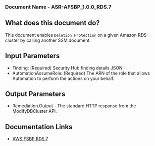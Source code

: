 ### Document Name - ASR-AFSBP_1.0.0_RDS.7

## What does this document do?
This document enables `Deletion Protection` on a given Amazon RDS cluster by calling another SSM document.

## Input Parameters
* Finding: (Required) Security Hub finding details JSON
* AutomationAssumeRole: (Required) The ARN of the role that allows Automation to perform the actions on your behalf.

## Output Parameters
* Remediation.Output - The standard HTTP response from the ModifyDBCluster API.

## Documentation Links
* [AWS FSBP RDS.7](https://docs.aws.amazon.com/securityhub/latest/userguide/securityhub-standards-fsbp-controls.html#fsbp-rds-7)
